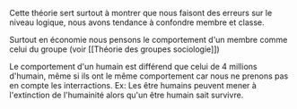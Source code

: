 Cette théorie sert surtout à montrer que nous faisont des erreurs sur le niveau logique, nous avons tendance à confondre membre et classe.

Surtout en économie nous pensons le comportement d'un membre comme celui du groupe (voir [[Théorie des groupes sociologie]])

Le comportement d'un humain est différend que celui de 4 millions d'humain, même si ils ont le même comportement car nous ne prenons pas en compte les interractions.
Ex: Les être humains peuvent mener à l'extinction de l'humainité alors qu'un être humain sait survivre.

